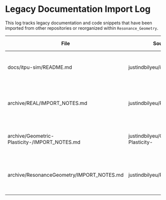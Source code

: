 # Legacy Documentation Import Log

This log tracks legacy documentation and code snippets that have been imported from other repositories or reorganized within `Resonance_Geometry`.

| File | Source Repo | Source Path | Commit (short) | Imported To | Notes |
| --- | --- | --- | --- | --- | --- |
| docs/itpu-sim/README.md | justindbilyeu/itpu-sim | README.md | n/a | docs/itpu-sim/README.md | Snapshot copied prior to establishing this log; original commit hash not recorded. |
| archive/REAL/IMPORT_NOTES.md | justindbilyeu/REAL | IMPORT_NOTES.md (local placeholder) | n/a | archive/REAL/IMPORT_NOTES.md | Placeholder describing blocked subtree import because outbound HTTPS is restricted in the sandbox. |
| archive/Geometric-Plasticity-/IMPORT_NOTES.md | justindbilyeu/Geometric-Plasticity- | IMPORT_NOTES.md (local placeholder) | n/a | archive/Geometric-Plasticity-/IMPORT_NOTES.md | Placeholder documenting pending import of the Geometric-Plasticity- history. |
| archive/ResonanceGeometry/IMPORT_NOTES.md | justindbilyeu/ResonanceGeometry | IMPORT_NOTES.md (local placeholder) | n/a | archive/ResonanceGeometry/IMPORT_NOTES.md | Placeholder documenting pending import of the ResonanceGeometry legacy tree. |

